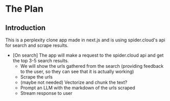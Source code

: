 # The Plan

## Introduction

This is a perplexity clone app made in next.js and is using spider.cloud's api for search and scrape results.

- [On search] The app will make a request to the spider.cloud api and get the top 3-5 search results.
    - We will show the urls gathered from the search (providing feedback to the user, so they can see that it is actually working)
    - Scrape the urls
    - (maybe not needed) Vectorize and chunk the text?
    - Prompt an LLM with the markdown of the urls scraped
    - Stream response to user
